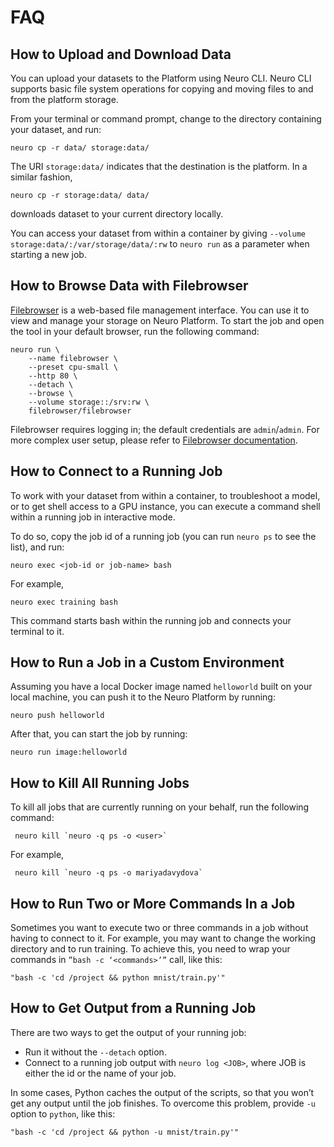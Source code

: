 # FAQ

## How to Upload and Download Data

You can upload your datasets to the Platform using Neuro CLI. Neuro CLI supports basic file system operations for copying and moving files to and from the platform storage.

From your terminal or command prompt, change to the directory containing your dataset, and run:

```text
neuro cp -r data/ storage:data/
```

The URI `storage:data/` indicates that the destination is the platform. In a similar fashion,

```text
neuro cp -r storage:data/ data/
```

downloads dataset to your current directory locally.

You can access your dataset from within a container by giving `--volume storage:data/:/var/storage/data/:rw` to `neuro run` as a parameter when starting a new job.

## How to Browse Data with Filebrowser

[Filebrowser](https://github.com/filebrowser/filebrowser) is a web-based file management interface. You can use it to view and manage your storage on Neuro Platform. To start the job and open the tool in your default browser, run the following command:

```text
neuro run \
    --name filebrowser \
    --preset cpu-small \
    --http 80 \
    --detach \
    --browse \
    --volume storage::/srv:rw \
    filebrowser/filebrowser
```

Filebrowser requires logging in; the default credentials are `admin`/`admin`. For more complex user setup, please refer to [Filebrowser documentation](https://filebrowser.xyz).

## How to Connect to a Running Job

To work with your dataset from within a container, to troubleshoot a model, or to get shell access to a GPU instance, you can execute a command shell within a running job in interactive mode.

To do so, copy the job id of a running job \(you can run `neuro ps` to see the list\), and run:

```text
neuro exec <job-id or job-name> bash
```

For example,

```text
neuro exec training bash
```

This command starts bash within the running job and connects your terminal to it.

## How to Run a Job in a Custom Environment

Assuming you have a local Docker image named `helloworld` built on your local machine, you can push it to the Neuro Platform by running:

```text
neuro push helloworld
```

After that, you can start the job by running:

```text
neuro run image:helloworld
```

## How to Kill All Running Jobs

To kill all jobs that are currently running on your behalf, run the following command:

```text
 neuro kill `neuro -q ps -o <user>`
```

For example,

```text
 neuro kill `neuro -q ps -o mariyadavydova`
```

## How to Run Two or More Commands In a Job

Sometimes you want to execute two or three commands in a job without having to connect to it. For example, you may want to change the working directory and to run training. To achieve this, you need to wrap your commands in `”bash -c ‘<commands>’”` call, like this:

```text
"bash -c 'cd /project && python mnist/train.py'"
```

## How to Get Output from a Running Job

There are two ways to get the output of your running job:

* Run it without the `--detach` option.
* Connect to a running job output with `neuro log <JOB>`, where JOB is either the id or the name of your job.

In some cases, Python caches the output of the scripts, so that you won’t get any output until the job finishes. To overcome this problem, provide `-u` option to `python`, like this:

```text
"bash -c 'cd /project && python -u mnist/train.py'"
```

